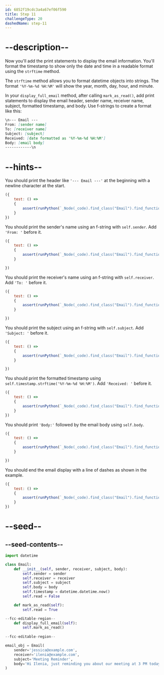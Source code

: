 ```yaml
---
id: 6852f19cdc3a4a67ef06f590
title: Step 11
challengeType: 20
dashedName: step-11
---
```


# --description--

Now you'll add the print statements to display the email information. You'll format the timestamp to show only the date and time in a readable format using the `strftime` method.

The `strftime` method allows you to format datetime objects into strings. The format `'%Y-%m-%d %H:%M'` will show the year, month, day, hour, and minute.

In your `display_full_email` method, after calling `mark_as_read()`, add print statements to display the email header, sender name, receiver name, subject, formatted timestamp, and body. Use f-strings to create a format like this:

```md
\n--- Email ---
From: [sender name]
To: [receiver name]
Subject: [subject]
Received: [date formatted as '%Y-%m-%d %H:%M']
Body: [email body]
------------\n
```

# --hints--

You should print the header like `'--- Email ---'` at the beginning with a newline character at the start.

```js
({ 
    test: () => 
    {
        assert(runPython(`_Node(_code).find_class("Email").find_function("display_full_email").has_call('print("\\\\n--- Email ---")')`))
    }
})
```

You should print the sender's name using an f-string with `self.sender`. Add `'From: '` before it.

```js
({
    test: () => 
    {
        assert(runPython(`_Node(_code).find_class("Email").find_function("display_full_email").has_call("print(f'From: {self.sender}')")`))
    }

})
```

You should print the receiver's name using an f-string with `self.receiver`. Add `'To: '` before it.

```js
({
    test: () => 
    {
        assert(runPython(`_Node(_code).find_class("Email").find_function("display_full_email").has_call("print(f'To: {self.receiver}')")`))
    }

})
```

You should print the subject using an f-string with `self.subject`. Add `'Subject: '` before it.

```js
({
    test: () => 
    {
        assert(runPython(`_Node(_code).find_class("Email").find_function("display_full_email").has_call("print(f'Subject: {self.subject}')")`))
    }

})
```

You should print the formatted timestamp using `self.timestamp.strftime('%Y-%m-%d %H:%M')`. Add `'Received: '` before it.

```js
({
    test: () => 
    {
        assert(runPython(`_Node(_code).find_class("Email").find_function("display_full_email").has_call('print(f"Received: {self.timestamp.strftime(\\'%Y-%m-%d %H:%M\\')}")')`))
    }
})
```

You should print `'Body:'` followed by the email body using `self.body`.

```js
({
    test: () => 
    {
        assert(runPython(`_Node(_code).find_class("Email").find_function("display_full_email").has_call("print(f'Body: {self.body}')")`))
    }

})
```

You should end the email display with a line of dashes as shown in the example.

```js
({ 
    test: () => 
    {
        assert(runPython(`_Node(_code).find_class("Email").find_function("display_full_email").has_call('print("------------\\\\n")')`))
    }
})
```

# --seed--

## --seed-contents--

```py
import datetime

class Email:
    def __init__(self, sender, receiver, subject, body):
        self.sender = sender
        self.receiver = receiver
        self.subject = subject
        self.body = body
        self.timestamp = datetime.datetime.now()
        self.read = False

    def mark_as_read(self):
        self.read = True

--fcc-editable-region--
    def display_full_email(self):
        self.mark_as_read()
        
--fcc-editable-region--

email_obj = Email(
    sender='jessica@example.com',
    receiver='ilenia@example.com',
    subject='Meeting Reminder',
    body='Hi Ilenia, just reminding you about our meeting at 3 PM today.'
)

```
